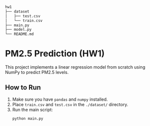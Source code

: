 ```makefile
hw1
├── dataset
│   ├── test.csv
│   └── train.csv
├── main.py
├── model.py		
└── README.md 
```

# PM2.5 Prediction (HW1)

This project implements a linear regression model from scratch using NumPy to predict PM2.5 levels.

## How to Run
1. Make sure you have `pandas` and `numpy` installed.
2. Place `train.csv` and `test.csv` in the `./dataset/` directory.
3. Run the main script:
   ```bash
   python main.py